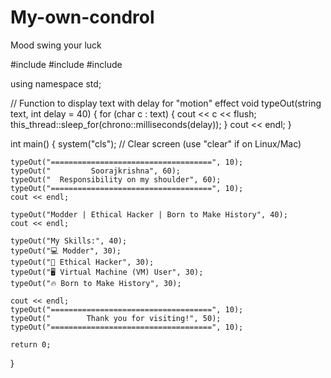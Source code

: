 # My-own-condrol
Mood swing your luck

#include <iostream>
#include <thread>
#include <chrono>

using namespace std;

// Function to display text with delay for "motion" effect
void typeOut(string text, int delay = 40) {
    for (char c : text) {
        cout << c << flush;
        this_thread::sleep_for(chrono::milliseconds(delay));
    }
    cout << endl;
}

int main() {
    system("cls"); // Clear screen (use "clear" if on Linux/Mac)

    typeOut("====================================", 10);
    typeOut("         Soorajkrishna", 60);
    typeOut("  Responsibility on my shoulder", 60);
    typeOut("====================================", 10);
    cout << endl;

    typeOut("Modder | Ethical Hacker | Born to Make History", 40);
    cout << endl;

    typeOut("My Skills:", 40);
    typeOut("💻 Modder", 30);
    typeOut("🧠 Ethical Hacker", 30);
    typeOut("🖥️ Virtual Machine (VM) User", 30);
    typeOut("🔥 Born to Make History", 30);

    cout << endl;
    typeOut("====================================", 10);
    typeOut("        Thank you for visiting!", 50);
    typeOut("====================================", 10);

    return 0;
}
